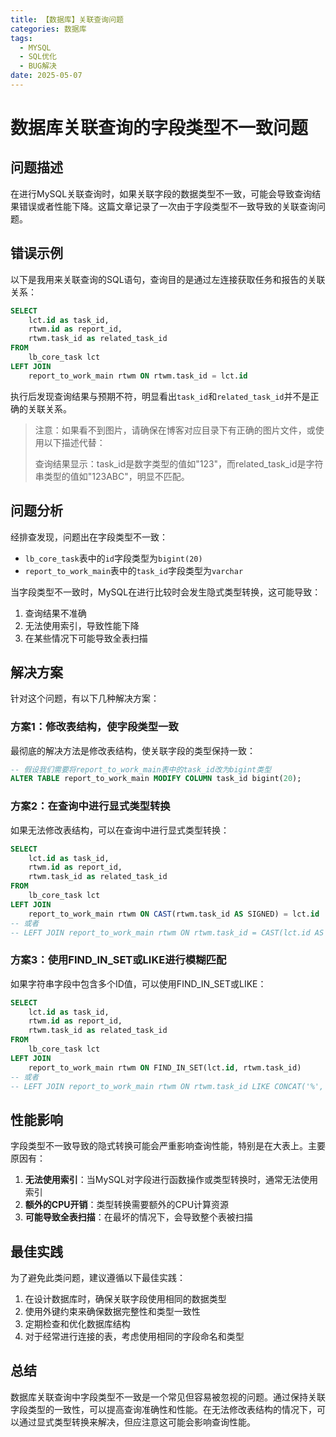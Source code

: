 ```yaml
---
title: 【数据库】关联查询问题
categories: 数据库
tags:
  - MYSQL
  - SQL优化
  - BUG解决
date: 2025-05-07
---
```


# 数据库关联查询的字段类型不一致问题

## 问题描述

在进行MySQL关联查询时，如果关联字段的数据类型不一致，可能会导致查询结果错误或者性能下降。这篇文章记录了一次由于字段类型不一致导致的关联查询问题。

## 错误示例

以下是我用来关联查询的SQL语句，查询目的是通过左连接获取任务和报告的关联关系：

```sql
SELECT 
    lct.id as task_id,
    rtwm.id as report_id,
    rtwm.task_id as related_task_id 
FROM 
    lb_core_task lct 
LEFT JOIN 
    report_to_work_main rtwm ON rtwm.task_id = lct.id
```

执行后发现查询结果与预期不符，明显看出`task_id`和`related_task_id`并不是正确的关联关系。

> 注意：如果看不到图片，请确保在博客对应目录下有正确的图片文件，或使用以下描述代替：
> 
> 查询结果显示：task_id是数字类型的值如"123"，而related_task_id是字符串类型的值如"123ABC"，明显不匹配。

## 问题分析

经排查发现，问题出在字段类型不一致：

- `lb_core_task`表中的`id`字段类型为`bigint(20)`
- `report_to_work_main`表中的`task_id`字段类型为`varchar`

当字段类型不一致时，MySQL在进行比较时会发生隐式类型转换，这可能导致：

1. 查询结果不准确
2. 无法使用索引，导致性能下降
3. 在某些情况下可能导致全表扫描

## 解决方案

针对这个问题，有以下几种解决方案：

### 方案1：修改表结构，使字段类型一致

最彻底的解决方法是修改表结构，使关联字段的类型保持一致：

```sql
-- 假设我们需要将report_to_work_main表中的task_id改为bigint类型
ALTER TABLE report_to_work_main MODIFY COLUMN task_id bigint(20);
```

### 方案2：在查询中进行显式类型转换

如果无法修改表结构，可以在查询中进行显式类型转换：

```sql
SELECT 
    lct.id as task_id,
    rtwm.id as report_id,
    rtwm.task_id as related_task_id 
FROM 
    lb_core_task lct 
LEFT JOIN 
    report_to_work_main rtwm ON CAST(rtwm.task_id AS SIGNED) = lct.id
-- 或者
-- LEFT JOIN report_to_work_main rtwm ON rtwm.task_id = CAST(lct.id AS CHAR)
```

### 方案3：使用FIND_IN_SET或LIKE进行模糊匹配

如果字符串字段中包含多个ID值，可以使用FIND_IN_SET或LIKE：

```sql
SELECT 
    lct.id as task_id,
    rtwm.id as report_id,
    rtwm.task_id as related_task_id 
FROM 
    lb_core_task lct 
LEFT JOIN 
    report_to_work_main rtwm ON FIND_IN_SET(lct.id, rtwm.task_id)
-- 或者
-- LEFT JOIN report_to_work_main rtwm ON rtwm.task_id LIKE CONCAT('%', lct.id, '%')
```

## 性能影响

字段类型不一致导致的隐式转换可能会严重影响查询性能，特别是在大表上。主要原因有：

1. **无法使用索引**：当MySQL对字段进行函数操作或类型转换时，通常无法使用索引
2. **额外的CPU开销**：类型转换需要额外的CPU计算资源
3. **可能导致全表扫描**：在最坏的情况下，会导致整个表被扫描

## 最佳实践

为了避免此类问题，建议遵循以下最佳实践：

1. 在设计数据库时，确保关联字段使用相同的数据类型
2. 使用外键约束来确保数据完整性和类型一致性
3. 定期检查和优化数据库结构
4. 对于经常进行连接的表，考虑使用相同的字段命名和类型

## 总结

数据库关联查询中字段类型不一致是一个常见但容易被忽视的问题。通过保持关联字段类型的一致性，可以提高查询准确性和性能。在无法修改表结构的情况下，可以通过显式类型转换来解决，但应注意这可能会影响查询性能。
